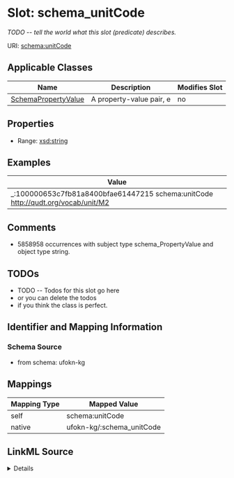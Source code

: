 

# Slot: schema_unitCode


_TODO -- tell the world what this slot (predicate) describes._





URI: [schema:unitCode](https://schema.org/unitCode)



<!-- no inheritance hierarchy -->





## Applicable Classes

| Name | Description | Modifies Slot |
| --- | --- | --- |
| [SchemaPropertyValue](../classes/SchemaPropertyValue.md) | A property-value pair, e |  no  |







## Properties

* Range: [xsd:string](http://www.w3.org/2001/XMLSchema#string)






## Examples

| Value |
| --- |
| _:100000653c7fb81a8400bfae61447215 schema:unitCode http://qudt.org/vocab/unit/M2 |

## Comments

* 5858958 occurrences with subject type schema_PropertyValue and object type string.

## TODOs

* TODO -- Todos for this slot go here
* or you can delete the todos
* if you think the class is perfect.

## Identifier and Mapping Information







### Schema Source


* from schema: ufokn-kg




## Mappings

| Mapping Type | Mapped Value |
| ---  | ---  |
| self | schema:unitCode |
| native | ufokn-kg/:schema_unitCode |




## LinkML Source

<details>
```yaml
name: schema_unitCode
description: TODO -- tell the world what this slot (predicate) describes.
todos:
- TODO -- Todos for this slot go here
- or you can delete the todos
- if you think the class is perfect.
comments:
- 5858958 occurrences with subject type schema_PropertyValue and object type string.
examples:
- value: _:100000653c7fb81a8400bfae61447215 schema:unitCode http://qudt.org/vocab/unit/M2
from_schema: ufokn-kg
rank: 1000
slot_uri: schema:unitCode
alias: schema_unitCode
domain_of:
- schema_PropertyValue
range: string

```
</details>